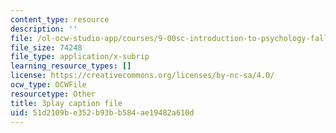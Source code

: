 ```yaml
---
content_type: resource
description: ''
file: /ol-ocw-studio-app/courses/9-00sc-introduction-to-psychology-fall-2011/51d2109be352b93bb584ae19482a610d_v4ur5mna060.srt
file_size: 74248
file_type: application/x-subrip
learning_resource_types: []
license: https://creativecommons.org/licenses/by-nc-sa/4.0/
ocw_type: OCWFile
resourcetype: Other
title: 3play caption file
uid: 51d2109b-e352-b93b-b584-ae19482a610d
---
```

